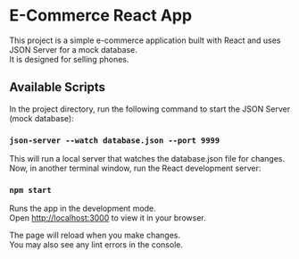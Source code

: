 # E-Commerce React App

This project is a simple e-commerce application built with React and uses JSON Server for a mock database.\
It is designed for selling phones.

## Available Scripts

In the project directory, run the following command to start the JSON Server (mock database):

### `json-server --watch database.json --port 9999`

This will run a local server that watches the database.json file for changes.\
Now, in another terminal window, run the React development server:

### `npm start`

Runs the app in the development mode.\
Open [http://localhost:3000](http://localhost:3000) to view it in your browser.

The page will reload when you make changes.\
You may also see any lint errors in the console.
